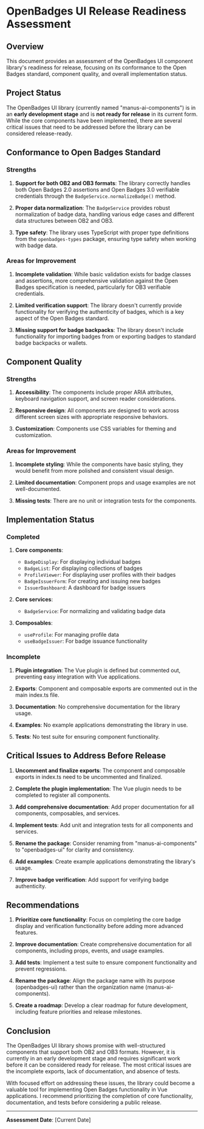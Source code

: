 # OpenBadges UI Release Readiness Assessment

## Overview

This document provides an assessment of the OpenBadges UI component library's readiness for release, focusing on its conformance to the Open Badges standard, component quality, and overall implementation status.

## Project Status

The OpenBadges UI library (currently named "manus-ai-components") is in an **early development stage** and is **not ready for release** in its current form. While the core components have been implemented, there are several critical issues that need to be addressed before the library can be considered release-ready.

## Conformance to Open Badges Standard

### Strengths

1. **Support for both OB2 and OB3 formats**: The library correctly handles both Open Badges 2.0 assertions and Open Badges 3.0 verifiable credentials through the `BadgeService.normalizeBadge()` method.

2. **Proper data normalization**: The `BadgeService` provides robust normalization of badge data, handling various edge cases and different data structures between OB2 and OB3.

3. **Type safety**: The library uses TypeScript with proper type definitions from the `openbadges-types` package, ensuring type safety when working with badge data.

### Areas for Improvement

1. **Incomplete validation**: While basic validation exists for badge classes and assertions, more comprehensive validation against the Open Badges specification is needed, particularly for OB3 verifiable credentials.

2. **Limited verification support**: The library doesn't currently provide functionality for verifying the authenticity of badges, which is a key aspect of the Open Badges standard.

3. **Missing support for badge backpacks**: The library doesn't include functionality for importing badges from or exporting badges to standard badge backpacks or wallets.

## Component Quality

### Strengths

1. **Accessibility**: The components include proper ARIA attributes, keyboard navigation support, and screen reader considerations.

2. **Responsive design**: All components are designed to work across different screen sizes with appropriate responsive behaviors.

3. **Customization**: Components use CSS variables for theming and customization.

### Areas for Improvement

1. **Incomplete styling**: While the components have basic styling, they would benefit from more polished and consistent visual design.

2. **Limited documentation**: Component props and usage examples are not well-documented.

3. **Missing tests**: There are no unit or integration tests for the components.

## Implementation Status

### Completed

1. **Core components**:
   - `BadgeDisplay`: For displaying individual badges
   - `BadgeList`: For displaying collections of badges
   - `ProfileViewer`: For displaying user profiles with their badges
   - `BadgeIssuerForm`: For creating and issuing new badges
   - `IssuerDashboard`: A dashboard for badge issuers

2. **Core services**:
   - `BadgeService`: For normalizing and validating badge data

3. **Composables**:
   - `useProfile`: For managing profile data
   - `useBadgeIssuer`: For badge issuance functionality

### Incomplete

1. **Plugin integration**: The Vue plugin is defined but commented out, preventing easy integration with Vue applications.

2. **Exports**: Component and composable exports are commented out in the main index.ts file.

3. **Documentation**: No comprehensive documentation for the library usage.

4. **Examples**: No example applications demonstrating the library in use.

5. **Tests**: No test suite for ensuring component functionality.

## Critical Issues to Address Before Release

1. **Uncomment and finalize exports**: The component and composable exports in index.ts need to be uncommented and finalized.

2. **Complete the plugin implementation**: The Vue plugin needs to be completed to register all components.

3. **Add comprehensive documentation**: Add proper documentation for all components, composables, and services.

4. **Implement tests**: Add unit and integration tests for all components and services.

5. **Rename the package**: Consider renaming from "manus-ai-components" to "openbadges-ui" for clarity and consistency.

6. **Add examples**: Create example applications demonstrating the library's usage.

7. **Improve badge verification**: Add support for verifying badge authenticity.

## Recommendations

1. **Prioritize core functionality**: Focus on completing the core badge display and verification functionality before adding more advanced features.

2. **Improve documentation**: Create comprehensive documentation for all components, including props, events, and usage examples.

3. **Add tests**: Implement a test suite to ensure component functionality and prevent regressions.

4. **Rename the package**: Align the package name with its purpose (openbadges-ui) rather than the organization name (manus-ai-components).

5. **Create a roadmap**: Develop a clear roadmap for future development, including feature priorities and release milestones.

## Conclusion

The OpenBadges UI library shows promise with well-structured components that support both OB2 and OB3 formats. However, it is currently in an early development stage and requires significant work before it can be considered ready for release. The most critical issues are the incomplete exports, lack of documentation, and absence of tests.

With focused effort on addressing these issues, the library could become a valuable tool for implementing Open Badges functionality in Vue applications. I recommend prioritizing the completion of core functionality, documentation, and tests before considering a public release.

---

**Assessment Date**: [Current Date]
